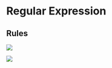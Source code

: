 # Regular Expression

## Rules

![](D:\github\code\python_study\re1.png)



![](D:\github\code\python_study\re2.png)

